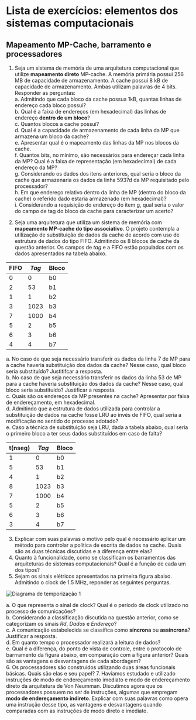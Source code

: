 # Lista de exercícios: elementos dos sistemas computacionais
## Mapeamento MP-Cache, barramento e processadores

1. Seja um sistema de memória de uma arquitetura computacional que utilize **mapeamento direto** MP-cache. A memória primária possui 256 MB de capacidade de armazenamento.
A cache possui 8 kB de capacidade de armazenamento. Ambas utilizam palavras de 4 bits. Responder as perguntas:  
a. Admitindo que cada bloco da cache possua 1kB, quantas linhas de endereço cada bloco possui?  
b. Qual é a faixa de endereços (em hexadecimal) das linhas de endereço **dentro de um bloco**?  
c. Quantos blocos a cache possui?  
d. Qual é a capacidade de armazenamento de cada linha da MP que armazena um bloco da cache?  
e. Apresentar qual é o mapeamento das linhas da MP nos blocos da cache.  
f. Quantos bits, no mínimo, são necessários para endereçar cada linha da MP? Qual é a faixa de representação (em hexadecimal) de cada endereço da MP?  
g. Considerando os dados dos itens anteriores, qual seria o bloco da cache que armazenaria os dados da linha 5937d da MP requisitado pelo processador?  
h. Em que endereço relativo dentro da linha de MP (dentro do bloco da cache) o referido dado estaria armazenado (em hexadecimal)?  
i. Considerando a requisição do endereço do item g, qual seria o valor do campo de tag do bloco da cache para caracterizar um acerto?  

2. Seja uma arquitetura que utiliza um sistema de memória com **mapeamento MP-cache do tipo associativo**. O projeto contempla a utilização de substituição de dados da cache de acordo com uso de estrutura de dados do tipo FIFO. Admitindo os 8 blocos de cache da questão anterior.
Os campos de *tag* e a FIFO estão populados com os dados apresentados na tabela abaixo.

| FIFO | *Tag* | Bloco |
| --- | ----- | ----- |
| 0 | 0 | b0 |
| 2 | 53 | b1 |
| 1 | 1 | b2 |
| 3 | 1023 | b3 |
| 7 | 1000 | b4 |
| 5 | 2 | b5 |
| 6 | 3 | b6 |
| 4 | 4 | b7 |

a. No caso de que seja necessário transferir os dados da linha 7 de MP para a cache haveria substituição dos dados da cache? Nesse caso, qual bloco seria substituído? Justitifcar a resposta.  
b. No caso de que seja necessário transferir os dados da linha 53 de MP para a cache haveria substituição dos dados da cache? Nesse caso, qual bloco seria substituído? Justificar a resposta.  
c. Quais são os endereços da MP presentes na cache? Apresentar por faixa de endereçamento, em hexadecimal.  
d. Admitindo que a estrutura de dados utilizada para controlar a substituição de dados na cache fosse LRU ao invés de FIFO, qual seria a modificação no sentido do processo adotado?  
e. Caso a técnica de substituição seja LRU, dada a tabela abaixo, qual seria o primeiro bloco a ter seus dados substituídos em caso de falta?


| t(nseg) | *Tag* | Bloco |
| --- | ----- | ----- |
| 1 | 0 | b0 |
| 5 | 53 | b1 |
| 4 | 1 | b2 |
| 8 | 1023 | b3 |
| 7 | 1000 | b4 |
| 5 | 2 | b5 |
| 6 | 3 | b6 |
| 3 | 4 | b7 |

3. Explicar com suas palavras o motivo pelo qual é necessário aplicar um método para controlar a política de escrita de dados na cache. Quais são as duas técnicas discutidas e a diferença entre elas?
4. Quanto à funcionalidade, como se classificam os barramentos das arquiteturas de sistemas computacionais? Qual é a função de cada um dos tipos?
5. Sejam os sinais elétricos apresentados na primeira figura abaixo. Admitindo o clock de 1.5 MHz, reponder as seguintes perguntas. 

![Diagrama de temporização 1](/../main/arq_aulas/arq_notas/temporizador.png)

a. O que representa o sinal de clock? Qual é o período de clock utilizado no processo de comunicações?  
b. Considerando a classificação discutida na questão anterior, como se categorizam os sinais *Rd*, *Dados* e *Endereço*?  
c. A comunicação estabelecida se classifica como **síncrona** ou **assíncrona**? Justificar a resposta.  
d. Em quanto tempo o processador realizará a leitura de dados?  
e. Qual é a diferença, do ponto de vista de controle, entre o protocolo de barrramento da figura abaixo, em comparação com a figura anterior? Quais são as vantagens e desvantagens de cada abordagem?  
6. Os processadores são construídos utilizando duas áreas funcionais básicas. Quais são elas e seu papel?
7. Havíamos estudado e utilizado instruções de modo de endereçamento imediato e modo de endereçamento direto da arquitetura de Von Neumman.
Discutimos agora que os processadores possuem no *set* de instruções, algumas que empregam **modo de endereçamento indireto**.
Explicar com suas palavras como opera uma instrução desse tipo, as vantagens e desvantagens quando comparadas com as instruções de modo direto e imediato.




